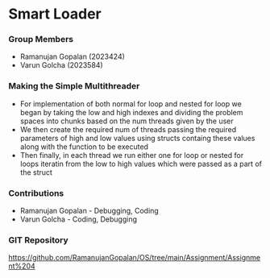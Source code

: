 # Smart Loader

### Group Members
- Ramanujan Gopalan (2023424)
- Varun Golcha (2023584)

### Making the Simple Multithreader
- For implementation of both normal for loop and nested for loop we began by taking the low and high indexes and dividing the problem spaces into chunks based on the num threads given by the user
- We then create the required num of threads passing the required parameters of high and low values using structs containg these values along with the function to be executed
- Then finally, in each thread we run either one for loop or nested for loops iteratin from the low to high values which were passed as a part of the struct

### Contributions
- Ramanujan Gopalan - Debugging, Coding
- Varun Golcha - Coding, Debugging

### GIT Repository
https://github.com/RamanujanGopalan/OS/tree/main/Assignment/Assignment%204
